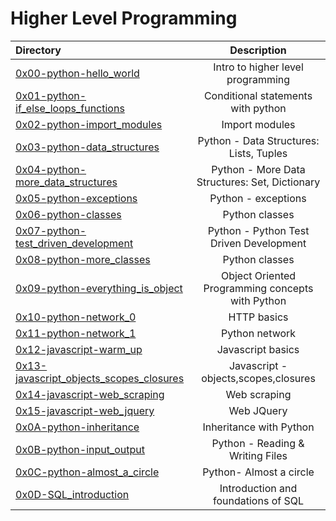 # Higher Level Programming



| Directory | Description | 
| :---      | :---:       |
| [0x00-python-hello_world](https://github.com/jnjerin/alx-higher_level_programming/tree/main/0x00-python-hello_world) | Intro to higher level programming |
| [0x01-python-if_else_loops_functions](https://github.com/jnjerin/alx-higher_level_programming/tree/main/0x01-python-if_else_loops_functions) | Conditional statements with python|
| [0x02-python-import_modules](https://github.com/jnjerin/alx-higher_level_programming/tree/main/0x02-python-import_modules) | Import modules |
| [0x03-python-data_structures](https://github.com/jnjerin/alx-higher_level_programming/tree/main/0x03-python-data_structures) | Python - Data Structures: Lists, Tuples |
| [0x04-python-more_data_structures](https://github.com/jnjerin/alx-higher_level_programming/tree/main/0x04-python-more_data_structures) | Python - More Data Structures: Set, Dictionary |
| [0x05-python-exceptions](https://github.com/jnjerin/alx-higher_level_programming/tree/main/0x05-python-exceptions) | Python - exceptions |
| [0x06-python-classes](https://github.com/jnjerin/alx-higher_level_programming/tree/main/0x06-python-classes) | Python classes |
| [0x07-python-test_driven_development](https://github.com/jnjerin/alx-higher_level_programming/tree/main/0x07-python-test_driven_development) | Python - Python Test Driven Development |
| [0x08-python-more_classes](https://github.com/jnjerin/alx-higher_level_programming/tree/main/0x08-python-more_classes) | Python classes |
| [0x09-python-everything_is_object](https://github.com/jnjerin/alx-higher_level_programming/tree/main/0x09-python-everything_is_object) | Object Oriented Programming concepts with Python |
| [0x10-python-network_0](https://github.com/jnjerin/alx-higher_level_programming/tree/main/0x10-python-network_0) | HTTP basics |
| [0x11-python-network_1](https://github.com/jnjerin/alx-higher_level_programming/tree/main/0x11-python-network_1) | Python network |
| [0x12-javascript-warm_up](https://github.com/jnjerin/alx-higher_level_programming/tree/main/0x12-javascript-warm_up) | Javascript basics |
| [0x13-javascript_objects_scopes_closures](https://github.com/jnjerin/alx-higher_level_programming/tree/main/0x13-javascript_objects_scopes_closures) | Javascript - objects,scopes,closures |
| [0x14-javascript-web_scraping](https://github.com/jnjerin/alx-higher_level_programming/tree/main/0x14-javascript-web_scraping) | Web scraping |
| [0x15-javascript-web_jquery](https://github.com/jnjerin/alx-higher_level_programming/tree/main/0x15-javascript-web_jquery) | Web JQuery |
| [0x0A-python-inheritance](https://github.com/jnjerin/alx-higher_level_programming/tree/main/0x0A-python-inheritance) | Inheritance with Python |
| [0x0B-python-input_output](https://github.com/jnjerin/alx-higher_level_programming/tree/main/0x0B-python-input_output) | Python - Reading & Writing Files |
| [0x0C-python-almost_a_circle](https://github.com/jnjerin/alx-higher_level_programming/tree/main/0x0C-python-almost_a_circle) |Python- Almost a circle |
| [0x0D-SQL_introduction](https://github.com/jnjerin/alx-higher_level_programming/tree/main/0x0D-SQL_introduction) | Introduction and foundations of SQL |
